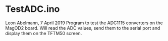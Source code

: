 # TestADC.ino
Leon Abelmann, 7 April 2019
Program to test the ADC1115 converters on the MagOD2 board.
Will read the ADC values, send them to the serial port and display
them on the TFTM50 screen.
